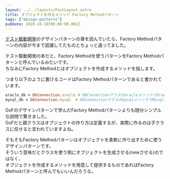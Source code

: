 ```yaml
---
layout: ../../layouts/PostLayout.astro
title: オブジェクトを作るメソッド Factory Methodパターン
tags: ["design-patterns"]
pubDate: 2020-10-16T00:00:00.001Z
---
```


<a href="https://www.amazon.co.jp/dp/B077D2L69C/ref=dp-kindle-redirect?_encoding=UTF8&btkr=1" target="_blank">テスト駆動開発</a>のデザインパターンの章を読んでいたら、Factory Methodパターンの内容が今まで認識してたものとちょっと違ってました。

テスト駆動開発の本だと、Factory Methodを使うパターンをFactory Methodパターンと呼んでいるみたいです。  
ちなみにFactory Methodとはオブジェクトを作成するメソッドを指します。

つまり以下のように書けるコードはFactory Methodパターンであると書かれています。

```ruby
oracle_db = DbConnection.oracle # DBConnectionクラスのoracleメソッドでOracle.newをreturnしてる
mysql_db = DbConnection.mysql  # DBConnectionクラスのmysqlメソッドでMysql.newをreturnしてる
```

GoFのデザインパターンで学んだFactory Methodパターンよりも随分シンプルな説明で驚きました。  
GoFだと親クラスはオブジェクトの作り方は定義するが、実際に作るのは子クラスに任せると言われていますよね。

そもそもFactory Methodパターンはオブジェクトを柔軟に作り出すために使うデザインパターンです。  
そういう意味だとクラスを使う側にオブジェクトを生成させる(newさせる)のではなく、  
オブジェクトを作成するメソッドを用意して提供するものであればFactory Methodパターンと呼んでもいいんだろうな。
